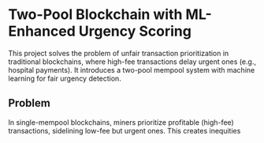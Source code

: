 # Two-Pool Blockchain with ML-Enhanced Urgency Scoring

This project solves the problem of unfair transaction prioritization in traditional blockchains, where high-fee transactions delay urgent ones (e.g., hospital payments). It introduces a two-pool mempool system with machine learning for fair urgency detection.

## Problem
In single-mempool blockchains, miners prioritize profitable (high-fee) transactions, sidelining low-fee but urgent ones. This creates inequities
